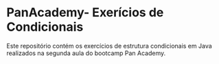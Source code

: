 # PanAcademy- Exerícios de Condicionais
Este repositório contém os exercícios de estrutura condicionais em Java realizados
na segunda aula do bootcamp Pan Academy.
